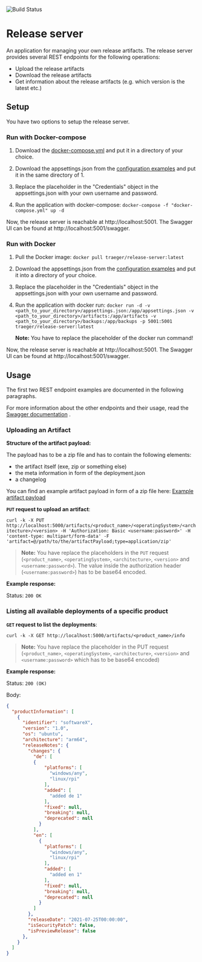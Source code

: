 ![Build Status](https://github.com/Traeger-GmbH/release-server/workflows/build/badge.svg?branch=master)

# Release server

An application for managing your own release artifacts. The release server provides several REST endpoints for the following operations:

- Upload the release artifacts
- Download the release artifacts
- Get information about the release artifacts (e.g. which version is the latest etc.)

## Setup

You have two options to setup the release server.

### Run with Docker-compose

1. Download the [docker-compose.yml](https://github.com/Traeger-GmbH/release-server/blob/master/docker-compose.yml) and put it in a directory of your choice.

2. Download the appsettings.json from the [configuration examples](https://github.com/Traeger-GmbH/release-server/tree/master/examples) and put it in the same directory of 1.

3. Replace the placeholder in the "Credentials" object in the appsettings.json with your own username and password.

4. Run the application with docker-compose: `docker-compose -f "docker-compose.yml" up -d`

Now, the release server is reachable at http://localhost:5001.
The Swagger UI can be found at http://localhost:5001/swagger.

### Run with Docker

1. Pull the Docker image: `docker pull traeger/release-server:latest`

2. Download the appsettings.json from the [configuration examples](https://github.com/Traeger-GmbH/release-server/tree/master/examples) and put it into a directory of your choice.

3. Replace the placeholder in the "Credentials" object in the appsettings.json with your own username and password.

4. Run the application with docker run: `docker run -d -v <path_to_your_directory>/appsettings.json:/app/appsettings.json -v <path_to_your_directory>/artifacts:/app/artifacts -v <path_to_your_directory>/backups:/app/backups -p 5001:5001  traeger/release-server:latest`
 
    __Note:__ You have to replace the placeholder of the docker run command!  

Now, the release server is reachable at http://localhost:5001.
The Swagger UI can be found at http://localhost:5001/swagger.

## Usage

The first two REST endpoint examples are documented in the following paragraphs. 

For more information about the other endpoints and their usage, read the [Swagger documentation](https://github.com/Traeger-GmbH/release-server/blob/master/Docs/api/swagger.json) .

### Uploading an Artifact

__Structure of the artifact payload:__

The payload has to be a zip file and has to contain the following elements:

- the artifact itself (exe, zip or something else)
- the meta information in form of the deployment.json
- a changelog

You can find an example artifact payload in form of a zip file here: [Example artifact payload](https://github.com/Traeger-GmbH/release-server/tree/master/examples)

__`PUT` request to upload an artifact__:

`curl -k -X PUT http://localhost:5000/artifacts/<product_name>/<operatingSystem>/<architecture>/<version> -H 'Authorization: Basic <username:password>' -H 'content-type: multipart/form-data' -F 'artifact=@/path/to/the/artifactPayload;type=application/zip'`

> __Note:__ You have replace the placeholders in the `PUT` request (`<product_name>`, `<operatingSystem>`, `<architecture>`, `<version>` and `<username:password>`). The value inside the authorization header (`<username:password>`) has to be base64 encoded.

__Example response:__

Status: `200 OK`

### Listing all available deployments of a specific product

__`GET` request to list the deployments__:

`curl -k -X GET http://localhost:5000/artifacts/<product_name>/info`

> __Note:__ You have replace the placeholder in the PUT request (`<product_name>`, `<operatingSystem>`, `<architecture>`, `<version>` and `<username:password>` which has to be base64 encoded)

__Example response:__

Status: `200 (OK)`

Body:

```json
{
  "productInformation": [
    {
      "identifier": "softwareX",
      "version": "1.0",
      "os": "ubuntu",
      "architecture": "arm64",
      "releaseNotes": {
        "changes": {
          "de": [
          {
              "platforms": [
                "windows/any",
                "linux/rpi"
              ],
              "added": [
                "added de 1"
              ],
              "fixed": null,
              "breaking": null,
              "deprecated": null
            }
          ],
          "en": [
            {
              "platforms": [
                "windows/any",
                "linux/rpi"
              ],
              "added": [
                "added en 1"
              ],
              "fixed": null,
              "breaking": null,
              "deprecated": null
            }
          ]
        },
        "releaseDate": "2021-07-25T00:00:00",
        "isSecurityPatch": false,
        "isPreviewRelease": false
      },
    }
  ]
}
```
